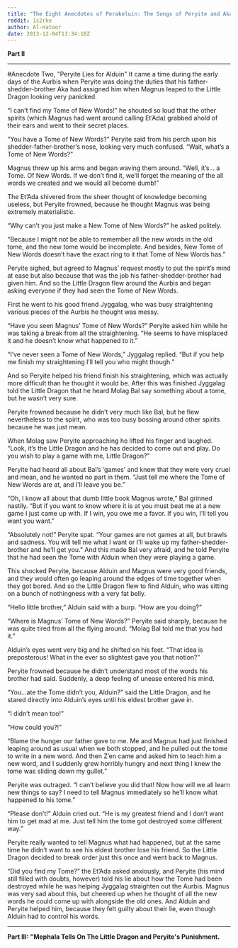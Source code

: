 ```yaml
---
title: "The Eight Anecdotes of Perakeluin: The Songs of Peryite and Akatosh (Part II)"
reddit: 1s2rke
author: Al-Hatoor
date: 2013-12-04T13:34:18Z
---
```


**Part II**
_____________________________________________________________
#Anecdote Two, "Peryite Lies for Alduin"
It came a time during the early days of the Aurbis when Peryite was doing the duties that his father-shedder-brother Aka had assigned him when Magnus leaped to the Little Dragon looking very panicked.

“I can’t find my Tome of New Words!” he shouted so loud that the other spirits (which Magnus had went around calling Et’Ada) grabbed ahold of their ears and went to their secret places.

“You have a Tome of New Words?” Peryite said from his perch upon his shedder-father-brother’s nose, looking very much confused. “Wait, what’s a Tome of New Words?”

Magnus threw up his arms and began waving them around. “Well, it’s… a Tome. Of New Words. If we don’t find it, we’ll forget the meaning of the all words we created and we would all become dumb!”

The Et’Ada shivered from the sheer thought of knowledge becoming useless, but Peryite frowned, because he thought Magnus was being extremely materialistic.

“Why can’t you just make a New Tome of New Words?” he asked politely.

“Because I might not be able to remember all the new words in the old tome, and the new tome would be incomplete. And besides, New Tome of New Words doesn’t have the exact ring to it that Tome of New Words has.”

Peryite sighed, but agreed to Magnus’ request mostly to put the spirit’s mind at ease but also because that was the job his father-shedder-brother had given him. And so the Little Dragon flew around the Aurbis and began asking everyone if they had seen the Tome of New Words.

First he went to his good friend Jyggalag, who was busy straightening various pieces of the Aurbis he thought was messy.

“Have you seen Magnus’ Tome of New Words?” Peryite asked him while he was taking a break from all the straightening. “He seems to have misplaced it and he doesn’t know what happened to it.”

“I’ve never seen a Tome of New Words,” Jyggalag replied. “But if you help me finish my straightening I’ll tell you who might though.”

And so Peryite helped his friend finish his straightening, which was actually more difficult than he thought it would be. After this was finished Jyggalag told the Little Dragon that he heard Molag Bal say something about a tome, but he wasn’t very sure.

Peryite frowned because he didn’t very much like Bal, but he flew nevertheless to the spirit, who was too busy bossing around other spirits because he was just mean.

When Molag saw Peryite approaching he lifted his finger and laughed. “Look, it’s the Little Dragon and he has decided to come out and play. Do you wish to play a game with me, Little Dragon?”

Peryite had heard all about Bal’s ‘games’ and knew that they were very cruel and mean, and he wanted no part in them. “Just tell me where the Tome of New Words are at, and I’ll leave you be.”

“Oh, I know all about that dumb little book Magnus wrote,” Bal grinned nastily. “But if you want to know where it is at you must beat me at a new game I just came up with. If I win, you owe me a favor. If you win, I’ll tell you want you want.”

“Absolutely not!” Peryite spat. “Your games are not games at all, but brawls and sadness. You will tell me what I want or I’ll wake up my father-shedder-brother and he’ll get you.” And this made Bal very afraid, and he told Peryite that he had seen the Tome with Alduin when they were playing a game.

This shocked Peryite, because Alduin and Magnus were very good friends, and they would often go leaping around the edges of time together when they got bored. And so the Little Dragon flew to find Alduin, who was sitting on a bunch of nothingness with a very fat belly.

“Hello little brother,” Alduin said with a burp. “How are you doing?”

“Where is Magnus’ Tome of New Words?” Peryite said sharply, because he was quite tired from all the flying around. “Molag Bal told me that you had it.”

Alduin’s eyes went very big and he shifted on his feet. “That idea is preposterous! What in the ever so slightest gave you that notion?”

Peryite frowned because he didn’t understand most of the words his brother had said. Suddenly, a deep feeling of unease entered his mind.

“You…ate the Tome didn’t you, Alduin?” said the Little Dragon, and he stared directly into Alduin’s eyes until his eldest brother gave in.

“I didn’t mean too!”

“How could you?!”

“Blame the hunger our father gave to me. Me and Magnus had just finished leaping around as usual when we both stopped, and he pulled out the tome to write in a new word. And then Z’en came and asked him to teach him a new word, and I suddenly grew horribly hungry and next thing I knew the tome was sliding down my gullet.”

Peryite was outraged. “I can’t believe you did that! Now how will we all learn new things to say? I need to tell Magnus immediately so he’ll know what happened to his tome.”

“Please don’t!” Alduin cried out. “He is my greatest friend and I don’t want him to get mad at me. Just tell him the tome got destroyed some different way.”

Peryite really wanted to tell Magnus what had happened, but at the same time he didn’t want to see his eldest brother lose his friend. So the Little Dragon decided to break order just this once and went back to Magnus.

“Did you find my Tome?” the Et’Ada asked anxiously, and Peryite (his mind still filled with doubts, however) told his lie about how the Tome had been destroyed while he was helping Jyggalag straighten out the Aurbis. Magnus was very sad about this, but cheered up when he thought of all the new words he could come up with alongside the old ones. And Alduin and Peryite helped him, because they felt guilty about their lie, even though Alduin had to control his words.
_____________________________________________________________
**Part III: "Mephala Tells On The Little Dragon and Peryite's Punishment.**
